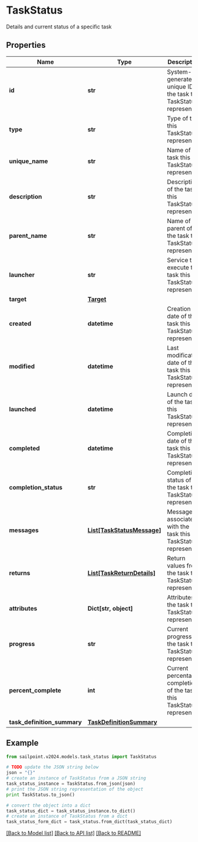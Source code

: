 # TaskStatus

Details and current status of a specific task

## Properties

Name | Type | Description | Notes
------------ | ------------- | ------------- | -------------
**id** | **str** | System-generated unique ID of the task this TaskStatus represents | 
**type** | **str** | Type of task this TaskStatus represents | 
**unique_name** | **str** | Name of the task this TaskStatus represents | 
**description** | **str** | Description of the task this TaskStatus represents | 
**parent_name** | **str** | Name of the parent of the task this TaskStatus represents | 
**launcher** | **str** | Service to execute the task this TaskStatus represents | 
**target** | [**Target**](Target.md) |  | [optional] 
**created** | **datetime** | Creation date of the task this TaskStatus represents | 
**modified** | **datetime** | Last modification date of the task this TaskStatus represents | 
**launched** | **datetime** | Launch date of the task this TaskStatus represents | 
**completed** | **datetime** | Completion date of the task this TaskStatus represents | 
**completion_status** | **str** | Completion status of the task this TaskStatus represents | 
**messages** | [**List[TaskStatusMessage]**](TaskStatusMessage.md) | Messages associated with the task this TaskStatus represents | 
**returns** | [**List[TaskReturnDetails]**](TaskReturnDetails.md) | Return values from the task this TaskStatus represents | 
**attributes** | **Dict[str, object]** | Attributes of the task this TaskStatus represents | 
**progress** | **str** | Current progress of the task this TaskStatus represents | 
**percent_complete** | **int** | Current percentage completion of the task this TaskStatus represents | 
**task_definition_summary** | [**TaskDefinitionSummary**](TaskDefinitionSummary.md) |  | [optional] 

## Example

```python
from sailpoint.v2024.models.task_status import TaskStatus

# TODO update the JSON string below
json = "{}"
# create an instance of TaskStatus from a JSON string
task_status_instance = TaskStatus.from_json(json)
# print the JSON string representation of the object
print TaskStatus.to_json()

# convert the object into a dict
task_status_dict = task_status_instance.to_dict()
# create an instance of TaskStatus from a dict
task_status_form_dict = task_status.from_dict(task_status_dict)
```
[[Back to Model list]](../README.md#documentation-for-models) [[Back to API list]](../README.md#documentation-for-api-endpoints) [[Back to README]](../README.md)


